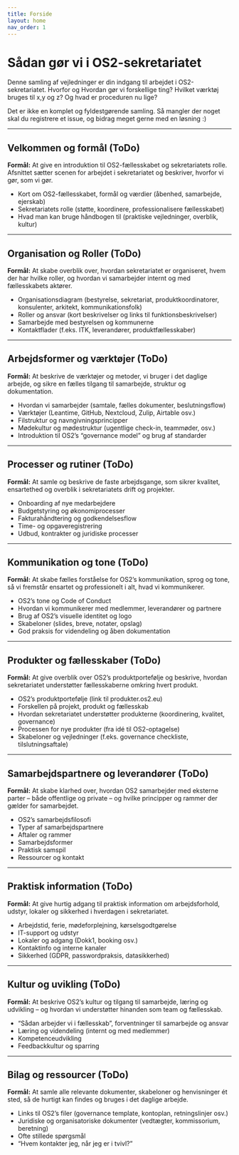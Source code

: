 ```yaml
---
title: Forside
layout: home
nav_order: 1
---
```


# Sådan gør vi i OS2-sekretariatet

Denne samling af vejledninger er din indgang til arbejdet i OS2-sekretariatet. Hvorfor og Hvordan gør vi forskellige ting? Hvilket værktøj bruges til x,y og z? Og hvad er proceduren nu lige?

Det er ikke en komplet og fyldestgørende samling. Så mangler der noget skal du registrere et issue, og bidrag meget gerne med en løsning :)

---

## Velkommen og formål (ToDo)

**Formål:** At give en introduktion til OS2-fællesskabet og sekretariatets rolle. Afsnittet sætter scenen for arbejdet i sekretariatet og beskriver, hvorfor vi gør, som vi gør.

- Kort om OS2-fællesskabet, formål og værdier (åbenhed, samarbejde, ejerskab)
- Sekretariatets rolle (støtte, koordinere, professionalisere fællesskabet)
- Hvad man kan bruge håndbogen til (praktiske vejledninger, overblik, kultur)

---

## Organisation og Roller (ToDo)

**Formål:** At skabe overblik over, hvordan sekretariatet er organiseret, hvem der har hvilke roller, og hvordan vi samarbejder internt og med fællesskabets aktører.

- Organisationsdiagram (bestyrelse, sekretariat, produktkoordinatorer, konsulenter, arkitekt, kommunikationsfolk)
- Roller og ansvar (kort beskrivelser og links til funktionsbeskrivelser)
- Samarbejde med bestyrelsen og kommunerne
- Kontaktflader (f.eks. ITK, leverandører, produktfællesskaber)

---

## Arbejdsformer og værktøjer (ToDo)

**Formål:** At beskrive de værktøjer og metoder, vi bruger i det daglige arbejde, og sikre en fælles tilgang til samarbejde, struktur og dokumentation.

- Hvordan vi samarbejder (samtale, fælles dokumenter, beslutningsflow)
- Værktøjer (Leantime, GitHub, Nextcloud, Zulip, Airtable osv.)
- Filstruktur og navngivningsprincipper
- Mødekultur og mødestruktur (ugentlige check-in, teammøder, osv.)
- Introduktion til OS2’s “governance model” og brug af standarder

---

## Processer og rutiner (ToDo)

**Formål:** At samle og beskrive de faste arbejdsgange, som sikrer kvalitet, ensartethed og overblik i sekretariatets drift og projekter.

- Onboarding af nye medarbejdere
- Budgetstyring og økonomiprocesser
- Fakturahåndtering og godkendelsesflow
- Time- og opgaveregistrering
- Udbud, kontrakter og juridiske processer

---

## Kommunikation og tone (ToDo)

**Formål:** At skabe fælles forståelse for OS2’s kommunikation, sprog og tone, så vi fremstår ensartet og professionelt i alt, hvad vi kommunikerer.

- OS2’s tone og Code of Conduct
- Hvordan vi kommunikerer med medlemmer, leverandører og partnere
- Brug af OS2’s visuelle identitet og logo
- Skabeloner (slides, breve, notater, opslag)
- God praksis for videndeling og åben dokumentation

---

## Produkter og fællesskaber (ToDo)

**Formål:** At give overblik over OS2’s produktportefølje og beskrive, hvordan sekretariatet understøtter fællesskaberne omkring hvert produkt.

- OS2’s produktportefølje (link til produkter.os2.eu)
- Forskellen på projekt, produkt og fællesskab
- Hvordan sekretariatet understøtter produkterne (koordinering, kvalitet, governance)
- Processen for nye produkter (fra idé til OS2-optagelse)
- Skabeloner og vejledninger (f.eks. governance checkliste, tilslutningsaftale)

---

## Samarbejdspartnere og leverandører (ToDo)

**Formål:** At skabe klarhed over, hvordan OS2 samarbejder med eksterne parter – både offentlige og private – og hvilke principper og rammer der gælder for samarbejdet.

- OS2’s samarbejdsfilosofi  
- Typer af samarbejdspartnere  
- Aftaler og rammer  
- Samarbejdsformer  
- Praktisk samspil  
- Ressourcer og kontakt

---

## Praktisk information (ToDo)

**Formål:** At give hurtig adgang til praktisk information om arbejdsforhold, udstyr, lokaler og sikkerhed i hverdagen i sekretariatet.

- Arbejdstid, ferie, mødeforplejning, kørselsgodtgørelse
- IT-support og udstyr
- Lokaler og adgang (Dokk1, booking osv.)
- Kontaktinfo og interne kanaler
- Sikkerhed (GDPR, passwordpraksis, datasikkerhed)

---

## Kultur og uvikling (ToDo)

**Formål:** At beskrive OS2’s kultur og tilgang til samarbejde, læring og udvikling – og hvordan vi understøtter hinanden som team og fællesskab.

- “Sådan arbejder vi i fællesskab”, forventninger til samarbejde og ansvar
- Læring og videndeling (internt og med medlemmer)
- Kompetenceudvikling
- Feedbackkultur og sparring

---

## Bilag og ressourcer (ToDo)

**Formål:** At samle alle relevante dokumenter, skabeloner og henvisninger ét sted, så de hurtigt kan findes og bruges i det daglige arbejde.

- Links til OS2’s filer (governance template, kontoplan, retningslinjer osv.)
- Juridiske og organisatoriske dokumenter (vedtægter, kommissorium, beretning)
- Ofte stillede spørgsmål
- “Hvem kontakter jeg, når jeg er i tvivl?”
